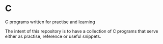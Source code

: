# C

C programs written for practise and learning

The intent of this repository is to have a collection of C programs that serve either as practise, reference or useful snippets.

